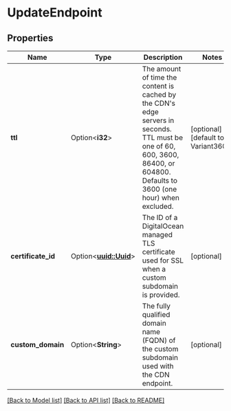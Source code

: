 # UpdateEndpoint

## Properties

Name | Type | Description | Notes
------------ | ------------- | ------------- | -------------
**ttl** | Option<**i32**> | The amount of time the content is cached by the CDN's edge servers in seconds. TTL must be one of 60, 600, 3600, 86400, or 604800. Defaults to 3600 (one hour) when excluded. | [optional][default to Variant3600]
**certificate_id** | Option<[**uuid::Uuid**](uuid::Uuid.md)> | The ID of a DigitalOcean managed TLS certificate used for SSL when a custom subdomain is provided. | [optional]
**custom_domain** | Option<**String**> | The fully qualified domain name (FQDN) of the custom subdomain used with the CDN endpoint. | [optional]

[[Back to Model list]](../README.md#documentation-for-models) [[Back to API list]](../README.md#documentation-for-api-endpoints) [[Back to README]](../README.md)


